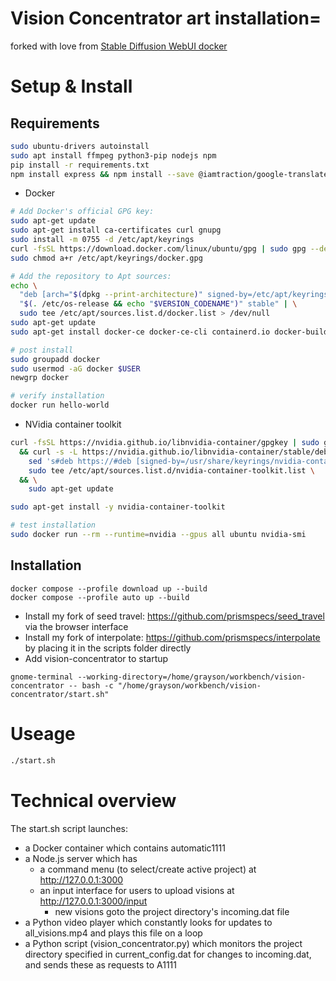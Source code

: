 # Vision Concentrator art installation=
forked with love from [Stable Diffusion WebUI docker](https://github.com/AbdBarho/stable-diffusion-webui-docker/)

# Setup & Install
## Requirements
```bash
sudo ubuntu-drivers autoinstall
sudo apt install ffmpeg python3-pip nodejs npm
pip install -r requirements.txt
npm install express && npm install --save @iamtraction/google-translate
```
+ Docker
```bash
# Add Docker's official GPG key:
sudo apt-get update
sudo apt-get install ca-certificates curl gnupg
sudo install -m 0755 -d /etc/apt/keyrings
curl -fsSL https://download.docker.com/linux/ubuntu/gpg | sudo gpg --dearmor -o /etc/apt/keyrings/docker.gpg
sudo chmod a+r /etc/apt/keyrings/docker.gpg

# Add the repository to Apt sources:
echo \
  "deb [arch="$(dpkg --print-architecture)" signed-by=/etc/apt/keyrings/docker.gpg] https://download.docker.com/linux/ubuntu \
  "$(. /etc/os-release && echo "$VERSION_CODENAME")" stable" | \
  sudo tee /etc/apt/sources.list.d/docker.list > /dev/null
sudo apt-get update
sudo apt-get install docker-ce docker-ce-cli containerd.io docker-buildx-plugin docker-compose-plugin

# post install
sudo groupadd docker
sudo usermod -aG docker $USER
newgrp docker

# verify installation
docker run hello-world

```
+ NVidia container toolkit
```bash
curl -fsSL https://nvidia.github.io/libnvidia-container/gpgkey | sudo gpg --dearmor -o /usr/share/keyrings/nvidia-container-toolkit-keyring.gpg \
  && curl -s -L https://nvidia.github.io/libnvidia-container/stable/deb/nvidia-container-toolkit.list | \
    sed 's#deb https://#deb [signed-by=/usr/share/keyrings/nvidia-container-toolkit-keyring.gpg] https://#g' | \
    sudo tee /etc/apt/sources.list.d/nvidia-container-toolkit.list \
  && \
    sudo apt-get update

sudo apt-get install -y nvidia-container-toolkit

# test installation
sudo docker run --rm --runtime=nvidia --gpus all ubuntu nvidia-smi


```

## Installation
```
docker compose --profile download up --build
docker compose --profile auto up --build
```

+ Install my fork of seed travel: https://github.com/prismspecs/seed_travel via the browser interface
+ Install my fork of interpolate: https://github.com/prismspecs/interpolate by placing it in the scripts folder directly
+ Add vision-concentrator to startup
```
gnome-terminal --working-directory=/home/grayson/workbench/vision-concentrator -- bash -c "/home/grayson/workbench/vision-concentrator/start.sh"
```

# Useage
```bash
./start.sh
```

# Technical overview
The start.sh script launches:
+ a Docker container which contains automatic1111
+ a Node.js server which has
    + a command menu (to select/create active project) at http://127.0.0.1:3000
    + an input interface for users to upload visions at http://127.0.0.1:3000/input
        + new visions goto the project directory's incoming.dat file
+ a Python video player which constantly looks for updates to all_visions.mp4 and plays this file on a loop
+ a Python script (vision_concentrator.py) which monitors the project directory specified in current_config.dat for changes to incoming.dat, and sends these as requests to A1111
